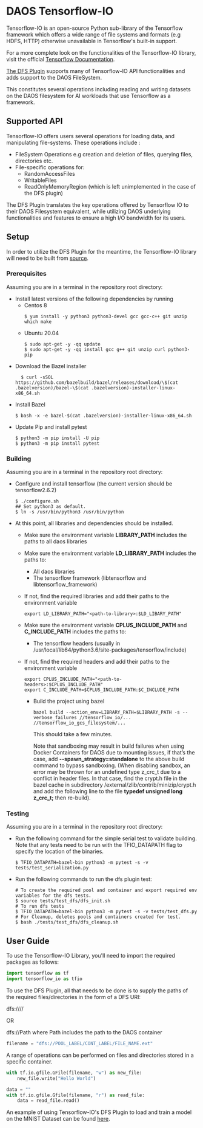 # DAOS Tensorflow-IO

Tensorflow-IO is an open-source Python sub-library of the Tensorflow framework 
which offers a wide range of file systems and formats (e.g HDFS, HTTP) otherwise unavailable 
in Tensorflow's built-in support.

For a more complete look on the functionalities of the Tensorflow-IO library,
visit the official [Tensorflow Documentation](https://www.tensorflow.org/api_docs/python/tf/io/gfile).

[The DFS Plugin](https://github.com/daos-stack/tensorflow-io-daos/tree/devel/tensorflow_io/core/filesystems/dfs) supports 
many of Tensorflow-IO API functionalities and adds support to the DAOS FileSystem.

This constitutes several operations including reading and writing datasets 
on the DAOS filesystem for AI workloads that use Tensorflow as a framework.

## Supported API

Tensorflow-IO offers users several operations for loading data, and manipulating 
file-systems. These operations include :
* FileSystem Operations e.g creation and deletion of files, querying files, 
 directories etc.
* File-specific operations for:
  * RandomAccessFiles
  * WritableFiles
  * ReadOnlyMemoryRegion (which is left unimplemented in the case of the DFS plugin)

The DFS Plugin translates the key operations offered by Tensorflow IO to their DAOS Filesystem equivalent, while utilizing 
DAOS underlying functionalities and features to ensure a high I/O bandwidth for its users.

## Setup
In order to utilize the DFS Plugin for the meantime, the Tensorflow-IO library will need to be
built from [source](https://github.com/daos-stack/tensorflow-io-daos/tree/devel).

### Prerequisites
Assuming you are in a terminal in the repository root directory:

* Install latest versions of the following dependencies by running
    * Centos 8
      ```
      $ yum install -y python3 python3-devel gcc gcc-c++ git unzip which make
      ```
    *  Ubuntu 20.04
       ```
       $ sudo apt-get -y -qq update 
       $ sudo apt-get -y -qq install gcc g++ git unzip curl python3-pip
       ```
* Download the Bazel installer
  ```
    $ curl -sSOL https://github.com/bazelbuild/bazel/releases/download/\$(cat .bazelversion)/bazel-\$(cat .bazelversion)-installer-linux-x86_64.sh
  ```
* Install Bazel
  ```
  $ bash -x -e bazel-$(cat .bazelversion)-installer-linux-x86_64.sh
  ```
* Update Pip and install pytest
  ```
  $ python3 -m pip install -U pip
  $ python3 -m pip install pytest
  ```

### Building

Assuming you are in a terminal in the repository root directory:

* Configure and install tensorflow (the current version should be tensorflow2.6.2)
  ```
  $ ./configure.sh
  ## Set python3 as default.
  $ ln -s /usr/bin/python3 /usr/bin/python
  ```

* At this point, all libraries and dependencies should be installed.
    * Make sure the environment variable **LIBRARY_PATH** includes the paths to all daos libraries
    * Make sure the environment variable **LD_LIBRARY_PATH** includes the paths to:
        * All daos libraries
        * The tensorflow framework (libtensorflow and libtensorflow_framework)
    * If not, find the required libraries and add their paths to the environment variable
      ```
      export LD_LIBRARY_PATH="<path-to-library>:$LD_LIBARY_PATH"
      ```
    * Make sure the environment variable **CPLUS_INCLUDE_PATH** and **C_INCLUDE_PATH** includes the paths to:
        * The tensorflow headers (usually in /usr/local/lib64/python3.6/site-packages/tensorflow/include)
    * If not, find the required headers and add their paths to the environment variable
      ```
      export CPLUS_INCLUDE_PATH="<path-to-headers>:$CPLUS_INCLUDE_PATH"
      export C_INCLUDE_PATH=$CPLUS_INCLUDE_PATH:$C_INCLUDE_PATH
      ```

      * Build the project using bazel
        ```
        bazel build --action_env=LIBRARY_PATH=$LIBRARY_PATH -s --verbose_failures //tensorflow_io/... //tensorflow_io_gcs_filesystem/...
        ```
        This should take a few minutes. 

        Note that sandboxing may result in build failures when using 
        Docker Containers for DAOS due to mounting issues, if that’s the case, 
        add **--spawn_strategy=standalone** to the above build command to 
        bypass sandboxing. (When disabling sandbox, an error may be thrown for 
        an undefined type z_crc_t due to a conflict in header files. 
        In that case, find the crypt.h file in the bazel cache in subdirectory 
        /external/zlib/contrib/minizip/crypt.h and add the following line to the
        file **typedef unsigned long z_crc_t;** then re-build).



### Testing
Assuming you are in a terminal in the repository root directory:

* Run the following command for the simple serial test to validate building. Note that any tests need to be run with the TFIO_DATAPATH flag to specify the location of the binaries.
  ```
  $ TFIO_DATAPATH=bazel-bin python3 -m pytest -s -v tests/test_serialization.py

  ```

* Run the following commands to run the dfs plugin test:
  ```
  # To create the required pool and container and export required env variables for the dfs tests.
  $ source tests/test_dfs/dfs_init.sh
  # To run dfs tests
  $ TFIO_DATAPATH=bazel-bin python3 -m pytest -s -v tests/test_dfs.py
  # For Cleanup, deletes pools and containers created for test.
  $ bash ./tests/test_dfs/dfs_cleanup.sh
  ```

## User Guide

To use the Tensorflow-IO Library, you'll need to import the required packages 
as follows:

```python
import tensorflow as tf
import tensorflow_io as tfio
```

To use the DFS Plugin, all that needs to be done is to supply the paths of the required
files/directories in the form of a DFS URI:

dfs://<Pool-Label-or-UUID>/<Cont-Label-Or-UUID>/<Path>

OR

dfs://Path where Path includes the path to the DAOS container

```python
filename = "dfs://POOL_LABEL/CONT_LABEL/FILE_NAME.ext"
```

A range of operations can be performed on files and directories stored in a specific
container.

```python
with tf.io.gfile.GFile(filename, "w") as new_file:
    new_file.write("Hello World")

data = ""
with tf.io.gfile.Gfile(filename, "r") as read_file:
    data = read_file.read()
```

An example of using Tensorflow-IO's DFS Plugin to load and train a model on the MNIST Dataset
can be found [here](https://github.com/daos-stack/tensorflow-io-daos/blob/devel/docs/tutorials/daos.ipynb).
